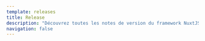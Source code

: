 ```yaml
---
template: releases
title: Release
description: "Découvrez toutes les notes de version du framework NuxtJS"
navigation: false
---
```

